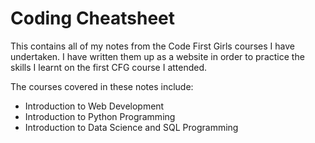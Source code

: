 # Coding Cheatsheet
This contains all of my notes from the Code First Girls courses I have undertaken. I have written them up as a website in order to practice the skills I learnt on the first CFG course I attended.

 The courses covered in these notes include:
 * Introduction to Web Development 
 * Introduction to Python Programming
 * Introduction to Data Science and SQL Programming
